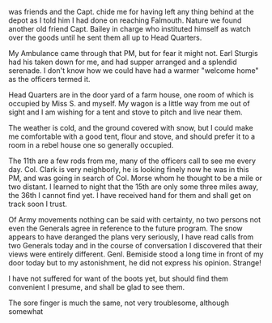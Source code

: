 was friends and the Capt. chide me for having left any thing behind at the depot as I told him I had done on reaching Falmouth. Nature we found another old friend Capt. Bailey in charge who instituted himself as watch over the goods until he sent them all up to Head Quarters.

My Ambulance came through that PM, but for fear it might not. Earl Sturgis had his taken down for me, and had supper arranged and a splendid serenade. I don't know how we could have had a warmer "welcome home" as the officers termed it.

Head Quarters are in the door yard of a farm house, one room of which is occupied by Miss S. and myself. My wagon is a little way from me out of sight and I am wishing for a tent and stove to pitch and live near them.

The weather is cold, and the ground covered with snow, but I could make me comfortable with a good tent, flour and stove, and should prefer it to a room in a rebel house one so generally occupied.

The 11th are a few rods from me, many of the officers call to see me every day. Col. Clark is very neighborly, he is looking finely now he was in this PM, and was going in search of Col. Morse whom he thought to be a mile or two distant. I learned to night that the 15th are only some three miles away, the 36th I cannot find yet. I have received hand for them and shall get on track soon I trust.

Of Army movements nothing can be said with certainty, no two persons not even the Generals agree in reference to the future program. The snow appears to have deranged the plans very seriously, I have read calls from two Generals today and in the course of conversation I discovered that their views were entirely different. Genl. Bemiside stood a long time in front of my door today but to my astonishment, he did not express his opinion. Strange!

I have not suffered for want of the boots yet, but should find them convenient I presume, and shall be glad to see them.

The sore finger is much the same, not very troublesome, although somewhat